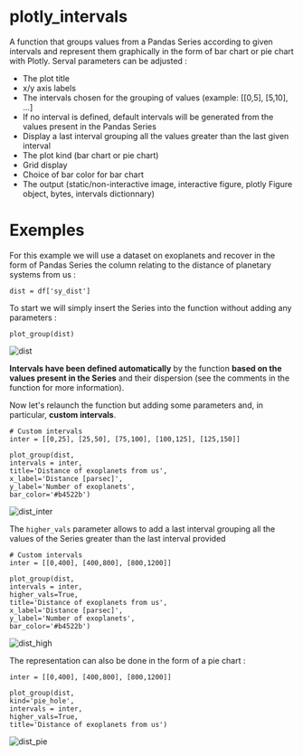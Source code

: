 # plotly_intervals
A function that groups values from a Pandas Series according to given intervals 
and represent them graphically in the form of bar chart or pie chart with Plotly. Serval 
parameters can be adjusted :
- The plot title
- x/y axis labels
- The intervals chosen for the grouping of values (example: [[0,5], [5,10], ...]
- If no interval is defined, default intervals will be generated from the values present in the Pandas Series
- Display a last interval grouping all the values greater than the last given interval
- The plot kind (bar chart or pie chart)
- Grid display
- Choice of bar color for bar chart
- The output (static/non-interactive image, interactive figure, plotly Figure object, bytes, intervals dictionnary)

# Exemples
For this example we will use a dataset on exoplanets and recover in the form of Pandas Series the column relating to the distance of planetary systems from us :

```
dist = df['sy_dist']
```

To start we will simply insert the Series into the function without adding any parameters :

```
plot_group(dist)
```

![dist](https://user-images.githubusercontent.com/11463619/201731901-2a962c4e-8157-406c-8779-5dc4704f636f.png)

**Intervals have been defined automatically** by the function **based on the values present in the Series** and their dispersion (see the comments in the function for more information).

Now let's relaunch the function but adding some parameters and, in particular, **custom intervals**.

```
# Custom intervals
inter = [[0,25], [25,50], [75,100], [100,125], [125,150]]

plot_group(dist,
intervals = inter, 
title='Distance of exoplanets from us', 
x_label='Distance [parsec]',
y_label='Number of exoplanets',
bar_color='#b4522b')
```

![dist_inter](https://user-images.githubusercontent.com/11463619/201731894-64b68c28-929c-4196-9eb0-ac64d143b4ad.png)

The `higher_vals` parameter allows to add a last interval grouping all the values of the Series greater than the last interval provided

```
# Custom intervals
inter = [[0,400], [400,800], [800,1200]]

plot_group(dist,
intervals = inter,
higher_vals=True,
title='Distance of exoplanets from us', 
x_label='Distance [parsec]',
y_label='Number of exoplanets',
bar_color='#b4522b')
```

![dist_high](https://user-images.githubusercontent.com/11463619/201738946-b9657aca-c540-46b7-9cbc-b19d87ffb982.png)

The representation can also be done in the form of a pie chart :

``` 
inter = [[0,400], [400,800], [800,1200]]

plot_group(dist,
kind='pie_hole',
intervals = inter,
higher_vals=True, 
title='Distance of exoplanets from us')
```

![dist_pie](https://user-images.githubusercontent.com/11463619/201741980-02ba18a3-616e-48d6-9082-0db64e9b7f16.png)
